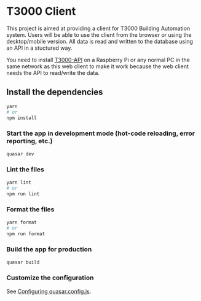 # T3000 Client

This project is aimed at providing a client for T3000 Building Automation system. Users will be able to use the client from the browser or using the desktop/mobile version. All data is read and written to the database using an API in a stuctured way.

You need to install [T3000-API](https://github.com/temcocontrols/T3000-API-local-server-controller) on a Raspberry Pi or any normal PC in the same network as this web client to make it work because the web client needs the API to read/write the data.

## Install the dependencies

```bash
yarn
# or
npm install
```

### Start the app in development mode (hot-code reloading, error reporting, etc.)

```bash
quasar dev
```

### Lint the files

```bash
yarn lint
# or
npm run lint
```

### Format the files

```bash
yarn format
# or
npm run format
```

### Build the app for production

```bash
quasar build
```

### Customize the configuration

See [Configuring quasar.config.js](https://v2.quasar.dev/quasar-cli-vite/quasar-config-js).
